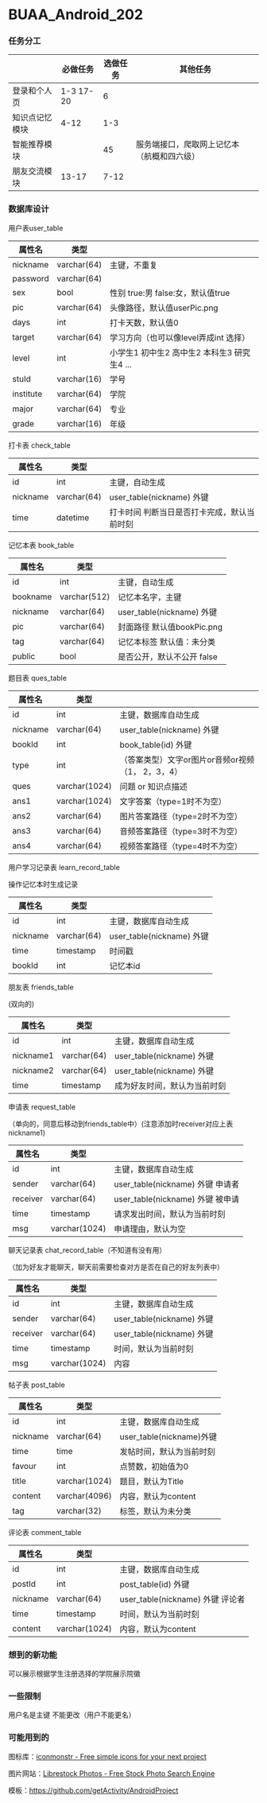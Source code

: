 # BUAA_Android_202
### 任务分工

|                | 必做任务  | 选做任务 | 其他任务                                   |
| -------------- | --------- | -------- | ------------------------------------------ |
| 登录和个人页   | 1-3 17-20 | 6        |                                            |
| 知识点记忆模块 | 4-12      | 1-3      |                                            |
| 智能推荐模块   |           | 45       | 服务端接口，爬取网上记忆本（航概和四六级） |
| 朋友交流模块   | 13-17     | 7-12     |                                            |



### 数据库设计

用户表user_table

| 属性名    | 类型        |                                             |
| --------- | ----------- | ------------------------------------------- |
| nickname  | varchar(64) | 主键，不重复                                |
| password  | varchar(64) |                                             |
| sex       | bool        | 性别 true:男 false:女，默认值true           |
| pic       | varchar(64) | 头像路径，默认值userPic.png                 |
| days      | int         | 打卡天数，默认值0                           |
| target    | varchar(64) | 学习方向（也可以像level弄成int 选择）       |
| level     | int         | 小学生1 初中生2 高中生2 本科生3 研究生4 ... |
| stuId     | varchar(16) | 学号                                        |
| institute | varchar(64) | 学院                                        |
| major     | varchar(64) | 专业                                        |
| grade     | varchar(16) | 年级                                        |



打卡表 check_table

| 属性名   | 类型        |                                             |
| -------- | ----------- | ------------------------------------------- |
| id       | int         | 主键，自动生成                              |
| nickname | varchar(64) | user_table(nickname) 外键                   |
| time     | datetime    | 打卡时间 判断当日是否打卡完成，默认当前时刻 |



记忆本表 book_table

| 属性名   | 类型         |                            |
| -------- | ------------ | -------------------------- |
| id       | int          | 主键，自动生成             |
| bookname | varchar(512) | 记忆本名字，主键           |
| nickname | varchar(64)  | user_table(nickname) 外键  |
| pic      | varchar(64)  | 封面路径 默认值bookPic.png |
| tag      | varchar(64)  | 记忆本标签 默认值：未分类  |
| public   | bool         | 是否公开，默认不公开 false |



题目表 ques_table

| 属性名   | 类型          |                                                   |
| -------- | ------------- | ------------------------------------------------- |
| id       | int           | 主键，数据库自动生成                              |
| nickname | varchar(64)   | user_table(nickname) 外键                         |
| bookId   | int           | book_table(id) 外键                               |
| type     | int           | （答案类型）文字or图片or音频or视频（1， 2，3，4） |
| ques     | varchar(1024) | 问题 or 知识点描述                                |
| ans1     | varchar(1024) | 文字答案（type=1时不为空）                        |
| ans2     | varchar(64)   | 图片答案路径（type=2时不为空）                    |
| ans3     | varchar(64)   | 音频答案路径（type=3时不为空）                    |
| ans4     | varchar(64)   | 视频答案路径（type=4时不为空）                    |



用户学习记录表 learn_record_table

操作记忆本时生成记录

| 属性名   | 类型        |                           |
| -------- | ----------- | ------------------------- |
| id       | int         | 主键，数据库自动生成      |
| nickname | varchar(64) | user_table(nickname) 外键 |
| time     | timestamp   | 时间戳                    |
| bookId   | int         | 记忆本id                  |



朋友表 friends_table

(双向的)

| 属性名    | 类型        |                              |
| --------- | ----------- | ---------------------------- |
| id        | int         | 主键，数据库自动生成         |
| nickname1 | varchar(64) | user_table(nickname) 外键    |
| nickname2 | varchar(64) | user_table(nickname) 外键    |
| time      | timestamp   | 成为好友时间，默认为当前时刻 |



申请表 request_table

（单向的，同意后移动到friends_table中）(注意添加时receiver对应上表nickname1)

| 属性名   | 类型          |                                   |
| -------- | ------------- | --------------------------------- |
| id       | int           | 主键，数据库自动生成              |
| sender   | varchar(64)   | user_table(nickname) 外键  申请者 |
| receiver | varchar(64)   | user_table(nickname) 外键  被申请 |
| time     | timestamp     | 请求发出时间，默认为当前时刻      |
| msg      | varchar(1024) | 申请理由，默认为空                |



聊天记录表 chat_record_table（不知道有没有用）

（加为好友才能聊天，聊天前需要检查对方是否在自己的好友列表中）

| 属性名   | 类型          |                           |
| -------- | ------------- | ------------------------- |
| id       | int           | 主键，数据库自动生成      |
| sender   | varchar(64)   | user_table(nickname) 外键 |
| receiver | varchar(64)   | user_table(nickname) 外键 |
| time     | timestamp     | 时间，默认为当前时刻      |
| msg      | varchar(1024) | 内容                      |



帖子表 post_table

| 属性名   | 类型          |                          |
| -------- | ------------- | ------------------------ |
| id       | int           | 主键，数据库自动生成     |
| nickname | varchar(64)   | user_table(nickname)外键 |
| time     | time          | 发帖时间，默认为当前时刻 |
| favour   | int           | 点赞数，初始值为0        |
| title    | varchar(1024) | 题目，默认为Title        |
| content  | varchar(4096) | 内容，默认为content      |
| tag      | varchar(32)   | 标签，默认为未分类       |



评论表 comment_table

| 属性名   | 类型          |                                   |
| -------- | ------------- | --------------------------------- |
| id       | int           | 主键，数据库自动生成              |
| postId   | int           | post_table(id) 外键               |
| nickname | varchar(64)   | user_table(nickname) 外键  评论者 |
| time     | timestamp     | 时间，默认为当前时刻              |
| content  | varchar(1024) | 内容，默认为content               |



### 想到的新功能

可以展示根据学生注册选择的学院展示院徽



### 一些限制

用户名是主键 不能更改（用户不能更名）



### 可能用到的

图标库：[iconmonstr - Free simple icons for your next project](https://iconmonstr.com/)

图片网站：[Librestock Photos - Free Stock Photo Search Engine](https://librestock.com/)

模板：https://github.com/getActivity/AndroidProject
